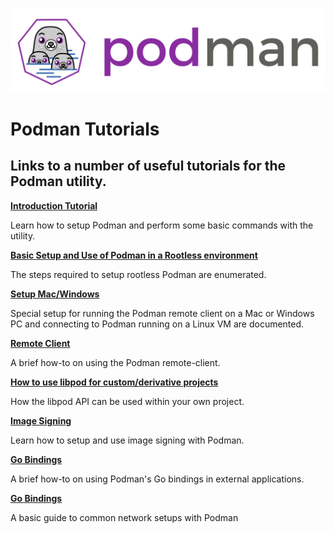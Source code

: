 ![PODMAN logo](../../logo/podman-logo-source.svg)

# Podman Tutorials

## Links to a number of useful tutorials for the Podman utility.

**[Introduction Tutorial](podman_tutorial.md)**

Learn how to setup Podman and perform some basic commands with the utility.

**[Basic Setup and Use of Podman in a Rootless environment](rootless_tutorial.md)**

The steps required to setup rootless Podman are enumerated.

**[Setup Mac/Windows](mac_win_client.md)**

Special setup for running the Podman remote client on a Mac or Windows PC and connecting to Podman running on a Linux VM are documented.

**[Remote Client](remote_client.md)**

A brief how-to on using the Podman remote-client.

**[How to use libpod for custom/derivative projects](podman-derivative-api.md)**

How the libpod API can be used within your own project.

**[Image Signing](image_signing.md)**

Learn how to setup and use image signing with Podman.

**[Go Bindings](podman-go-bindings.md)**

A brief how-to on using Podman's Go bindings in external applications.

**[Go Bindings](basic_networking.md)**

A basic guide to common network setups with Podman
